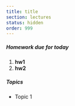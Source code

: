 ```yaml
---
title: title
section: lectures
status: hidden
order: 999
---
```


##### Homework due for today

1. **hw1**
1. **hw2**

##### Topics

* Topic 1
